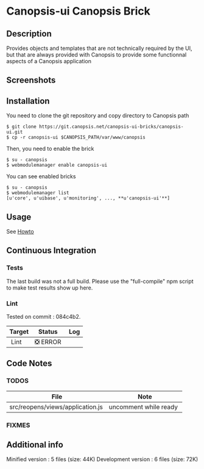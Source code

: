 # Canopsis-ui Canopsis Brick

## Description

Provides objects and templates that are not technically required by the UI, but that are always provided with Canopsis to provide some functionnal aspects of a Canopsis application

## Screenshots



## Installation

You need to clone the git repository and copy directory to Canopsis path

    $ git clone https://git.canopsis.net/canopsis-ui-bricks/canopsis-ui.git
    $ cp -r canopsis-ui $CANOPSIS_PATH/var/www/canopsis

Then, you need to enable the brick

    $ su - canopsis
    $ webmodulemanager enable canopsis-ui

You can see enabled bricks

    $ su - canopsis
    $ webmodulemanager list
    [u'core', u'uibase', u'monitoring', ..., **u'canopsis-ui'**]

## Usage

See [Howto](https://git.canopsis.net/canopsis-ui-bricks/canopsis-ui/blob/master/doc/index.rst)

## Continuous Integration

### Tests

The last build was not a full build. Please use the "full-compile" npm script to make test results show up here.

### Lint

Tested on commit : 084c4b2.

| Target | Status | Log |
| ------ | ------ | --- |
| Lint   | :negative_squared_cross_mark: ERROR |  |


## Code Notes

### TODOS

| File   | Note   |
|--------|--------|
| src/reopens/views/application.js | uncomment while ready |


### FIXMES



## Additional info

Minified version : 5 files (size: 44K)
Development version : 6 files (size: 72K)
